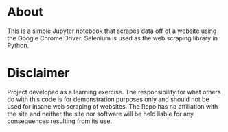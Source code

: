 # About
This is a simple Jupyter notebook that scrapes data off of a website using the Google Chrome Driver. Selenium is used as the web scraping library in Python.

# Disclaimer
Project developed as a learning exercise. The responsibility for what others do with this code is for demonstration purposes only and should not be used for insane web scraping of websites. The Repo has no affiliation with the site and neither the site nor software will be held liable for any consequences resulting from its use. 
